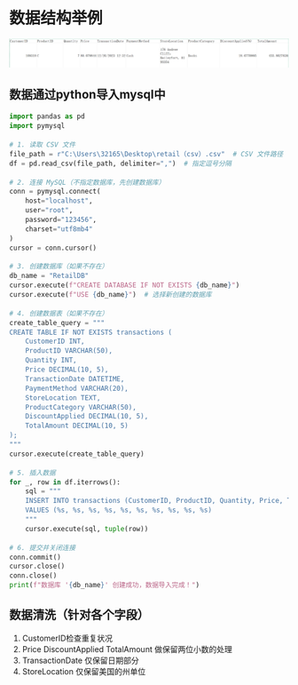 # 数据结构举例
![数据示例](https://github.com/ilovescho-O-olsomuch/retail-transaction/blob/main/%E6%95%B0%E6%8D%AE%E7%A4%BA%E4%BE%8B.png)


## 数据通过python导入mysql中

``` python 
import pandas as pd
import pymysql

# 1. 读取 CSV 文件
file_path = r"C:\Users\32165\Desktop\retail（csv）.csv"  # CSV 文件路径
df = pd.read_csv(file_path, delimiter=",")  # 指定逗号分隔

# 2. 连接 MySQL（不指定数据库，先创建数据库）
conn = pymysql.connect(
    host="localhost",
    user="root",
    password="123456",
    charset="utf8mb4"
)
cursor = conn.cursor()

# 3. 创建数据库（如果不存在）
db_name = "RetailDB"
cursor.execute(f"CREATE DATABASE IF NOT EXISTS {db_name}")
cursor.execute(f"USE {db_name}")  # 选择新创建的数据库

# 4. 创建数据表（如果不存在）
create_table_query = """
CREATE TABLE IF NOT EXISTS transactions (
    CustomerID INT,
    ProductID VARCHAR(50),
    Quantity INT,
    Price DECIMAL(10, 5),
    TransactionDate DATETIME,
    PaymentMethod VARCHAR(20),
    StoreLocation TEXT,
    ProductCategory VARCHAR(50),
    DiscountApplied DECIMAL(10, 5),
    TotalAmount DECIMAL(10, 5)
);
"""
cursor.execute(create_table_query)

# 5. 插入数据
for _, row in df.iterrows():
    sql = """
    INSERT INTO transactions (CustomerID, ProductID, Quantity, Price, TransactionDate, PaymentMethod, StoreLocation, ProductCategory, DiscountApplied, TotalAmount)
    VALUES (%s, %s, %s, %s, %s, %s, %s, %s, %s, %s)
    """
    cursor.execute(sql, tuple(row))

# 6. 提交并关闭连接
conn.commit()
cursor.close()
conn.close()
print(f"数据库 '{db_name}' 创建成功，数据导入完成！")
```

## 数据清洗（针对各个字段）
1. CustomerID检查重复状况
2. Price DiscountApplied TotalAmount 做保留两位小数的处理
3. TransactionDate 仅保留日期部分
4. StoreLocation 仅保留美国的州单位
